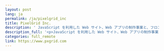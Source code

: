 ```yaml
---
layout: post
lang: ja
permalink: /ja/pixelgrid_inc
title: PixelGrid Inc.
description: ' JavaScript を利用した Web サイト、Web アプリの制作事業と、フロントエンド情報配信サービスCodeGridの開発・運営。 '
description_full: '<p>JavaScript を利用した Web サイト、Web アプリの制作事業と、フロントエンド情報配信サービス<a href="https://www.codegrid.net/">CodeGrid</a>の開発・運営。</p>'
categories: full_remote
link: https://www.pxgrid.com
---
```

